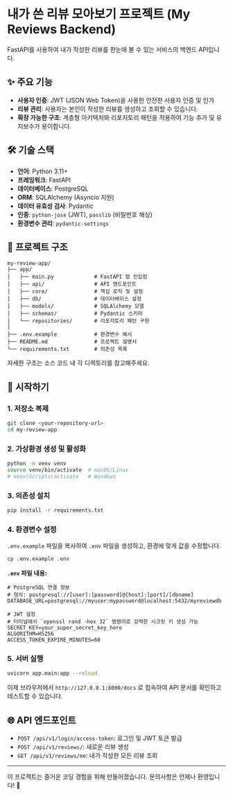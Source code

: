 # 내가 쓴 리뷰 모아보기 프로젝트 (My Reviews Backend)

FastAPI를 사용하여 내가 작성한 리뷰를 한눈에 볼 수 있는 서비스의 백엔드 API입니다.

## ✨ 주요 기능

-   **사용자 인증**: JWT (JSON Web Token)을 사용한 안전한 사용자 인증 및 인가
-   **리뷰 관리**: 사용자는 본인이 작성한 리뷰를 생성하고 조회할 수 있습니다.
-   **확장 가능한 구조**: 계층형 아키텍처와 리포지토리 패턴을 적용하여 기능 추가 및 유지보수가 용이합니다.

## 🛠️ 기술 스택

-   **언어**: Python 3.11+
-   **프레임워크**: FastAPI
-   **데이터베이스**: PostgreSQL
-   **ORM**: SQLAlchemy (Asyncio 지원)
-   **데이터 유효성 검사**: Pydantic
-   **인증**: `python-jose` (JWT), `passlib` (비밀번호 해싱)
-   **환경변수 관리**: `pydantic-settings`

## 📂 프로젝트 구조

```
my-review-app/
├── app/
│   ├── main.py             # FastAPI 앱 진입점
│   ├── api/                # API 엔드포인트
│   ├── core/               # 핵심 로직 및 설정
│   ├── db/                 # 데이터베이스 설정
│   ├── models/             # SQLAlchemy 모델
│   ├── schemas/            # Pydantic 스키마
│   └── repositories/       # 리포지토리 패턴 구현
│
├── .env.example            # 환경변수 예시
├── README.md               # 프로젝트 설명서
└── requirements.txt        # 의존성 목록
```
자세한 구조는 소스 코드 내 각 디렉토리를 참고해주세요.

## 🚀 시작하기

### 1. 저장소 복제

```bash
git clone <your-repository-url>
cd my-review-app
```

### 2. 가상환경 생성 및 활성화

```bash
python -m venv venv
source venv/bin/activate  # macOS/Linux
# venv\Scripts\activate   # Windows
```

### 3. 의존성 설치

```bash
pip install -r requirements.txt
```

### 4. 환경변수 설정

`.env.example` 파일을 복사하여 `.env` 파일을 생성하고, 환경에 맞게 값을 수정합니다.

```bash
cp .env.example .env
```

**`.env` 파일 내용:**
```
# PostgreSQL 연결 정보
# 형식: postgresql://[user]:[password]@[host]:[port]/[dbname]
DATABASE_URL=postgresql://myuser:mypassword@localhost:5432/myreviewdb

# JWT 설정
# 터미널에서 `openssl rand -hex 32` 명령어로 강력한 시크릿 키 생성 가능
SECRET_KEY=your_super_secret_key_here
ALGORITHM=HS256
ACCESS_TOKEN_EXPIRE_MINUTES=60
```

### 5. 서버 실행

```bash
uvicorn app.main:app --reload
```

이제 브라우저에서 `http://127.0.0.1:8000/docs` 로 접속하여 API 문서를 확인하고 테스트할 수 있습니다.

## 🌐 API 엔드포인트

-   `POST /api/v1/login/access-token`: 로그인 및 JWT 토큰 발급
-   `POST /api/v1/reviews/`: 새로운 리뷰 생성
-   `GET /api/v1/reviews/me`: 내가 작성한 모든 리뷰 조회

---
이 프로젝트는 즐거운 코딩 경험을 위해 만들어졌습니다. 문의사항은 언제나 환영입니다! 🎉
